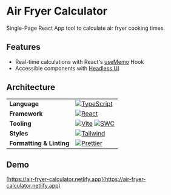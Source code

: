 # Air Fryer Calculator

Single-Page React App tool to calculate air fryer cooking times.


## Features

- Real-time calculations with React's [useMemo](https://react.dev/reference/react/useMemo) Hook
- Accessible components with [Headless UI](https://headlessui.com/react/listbox)


## Architecture

<table>
<tbody><tr>
<td><strong>Language</strong></td>
<td><a href="https://www.typescriptlang.org"><img src="https://img.shields.io/badge/TypeScript-%23007ACC.svg?style=flat&logo=typescript&logoColor=white" alt="TypeScript"></a></td>
</tr>
<tr>
<td><strong>Framework</strong></td>
<td><a href="https://react.dev"><img src="https://img.shields.io/badge/React-%23323335.svg?style=flat&logo=react&logoColor=%2378D3FA" alt="React"></a></td>
</tr>
<tr>
<td><strong>Tooling</strong></td>
<td><a href="https://vitejs.dev"><img src="https://img.shields.io/badge/Vite-%23646CFF.svg?style=flat&logo=vite&logoColor=white" alt="Vite"/></a> <a href="https://swc.rs"><img src="https://img.shields.io/badge/SWC-%23F0C66A.svg?style=flat&logo=swc&logoColor=black" alt="SWC"></a></td>
</tr>
<tr>
<td><strong>Styles</strong></td>
<td><a href="https://tailwindcss.com"><img src="https://img.shields.io/badge/Tailwind-%23006AFF.svg?style=flat&logo=tailwind-css&logoColor=white" alt="Tailwind"></a></td>
</tr>
<tr>
<td><strong>Formatting &amp; Linting</strong></td>
<td><a href="https://prettier.io"><img src="https://img.shields.io/badge/Prettier-%23F7B93E.svg?style=flat&logo=prettier&logoColor=black" alt="Prettier"></a></tr>
</tbody></table>


## Demo
[https://air-fryer-calculator.netlify.app](https://air-fryer-calculator.netlify.app)

